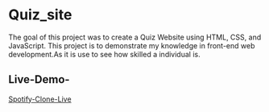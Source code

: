 # Quiz_site

The goal of this project was to create a Quiz Website using HTML, CSS, and JavaScript. This project is to demonstrate my knowledge in front-end web development.As it is use to see how skilled a individual is.

## Live-Demo-

[Spotify-Clone-Live](https://shiv182001.github.io/Spotify_Clone_it/)
